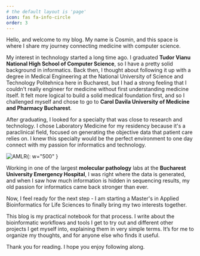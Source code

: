 ```yaml
---
# the default layout is 'page'
icon: fas fa-info-circle
order: 3
---
```



Hello, and welcome to my blog. My name is Cosmin, and this space is where I share my journey connecting medicine with computer science.

My interest in technology started a long time ago. I graduated **Tudor Vianu National High School of Computer Science**, so I have a pretty solid background in informatics. Back then, I thought about following it up with a degree in Medical Engineering at the National University of Science and Technology Politehnica here in Bucharest, but I had a strong feeling that I couldn't really engineer for medicine without first understanding medicine itself. It felt more logical to build a solid medical foundation first, and so I challenged myself and chose to go to **Carol Davila University of Medicine and Pharmacy Bucharest**.

After graduating, I looked for a specialty that was close to research and technology. I chose Laboratory Medicine for my residency because it's a paraclinical field, focused on generating the objective data that patient care relies on. I knew this specialty would be the perfect environment to one day connect with my passion for informatics and technology.

![AMLR](assets/images/AMLR.jpg){: w="500" }

Working in one of the largest **molecular pathology** labs at the **Bucharest University Emergency Hospital**, I was right where the data is generated, and when I saw how much information is hidden in sequencing results, my old passion for informatics came back stronger than ever.

Now, I feel ready for the next step - I am starting a Master's in Applied Bioinformatics for Life Sciences to finally bring my two interests together.

This blog is my practical notebook for that process. I write about the bioinformatic workflows and tools I get to try out and different other projects I get myself into, explaining them in very simple terms. It’s for me to organize my thoughts, and for anyone else who finds it useful.

Thank you for reading. I hope you enjoy following along.

